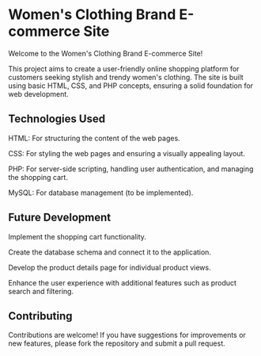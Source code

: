 # Women's Clothing Brand E-commerce Site

Welcome to the Women's Clothing Brand E-commerce Site!

This project aims to create a user-friendly online shopping platform for customers seeking stylish and trendy women's clothing. 
The site is built using basic HTML, CSS, and PHP concepts, ensuring a solid foundation for web development.

## Technologies Used

HTML: For structuring the content of the web pages.

CSS: For styling the web pages and ensuring a visually appealing layout.

PHP: For server-side scripting, handling user authentication, and managing the shopping cart.

MySQL: For database management (to be implemented).

## Future Development

Implement the shopping cart functionality.

Create the database schema and connect it to the application.

Develop the product details page for individual product views.

Enhance the user experience with additional features such as product search and filtering.


## Contributing

Contributions are welcome! If you have suggestions for improvements or new features, please fork the repository and submit a pull request.
